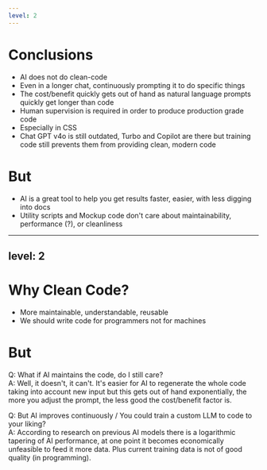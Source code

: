 ```yaml
---
level: 2
---
```


# Conclusions

- AI does not do clean-code
- Even in a longer chat, continuously prompting it to do specific things
- The cost/benefit quickly gets out of hand as natural language prompts quickly get longer than code
- Human supervision is required in order to produce <span v-mark.orange>production grade</span> code
- Especially in CSS
- Chat GPT v4o is still outdated, Turbo and Copilot are there but training code still prevents them from providing clean, modern code

# But

- AI is a great tool to help you get results faster, easier, with less digging into docs
- Utility scripts and Mockup code don't care about maintainability, performance (?), or cleanliness

---
level: 2
---

# Why Clean Code?

- More maintainable, understandable, reusable
- We should <span v-mark.circle.orange>write code for programmers</span> not for machines
 
# But

Q: What if AI maintains the code, do I still care? <br>
A: Well, it doesn't, it can't. It's easier for AI to regenerate the whole code taking into account new input but this gets out of hand exponentially, the more you adjust the prompt, the less good the cost/benefit factor is.

Q: But AI improves continuously / You could train a custom LLM to code to your liking?<br>
A: According to research on previous AI models there is a logarithmic tapering of AI performance, at one point it becomes economically unfeasible to feed it more data. Plus current training data is not of good quality (in programming).


